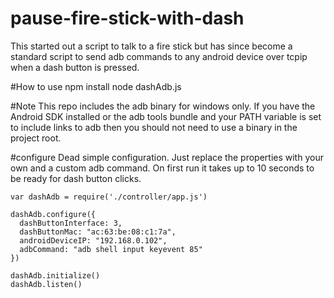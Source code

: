 # pause-fire-stick-with-dash
This started out a script to talk to a fire stick but has since become a standard script to send adb commands to any android device over tcpip when a dash button is pressed.

#How to use
npm install
node dashAdb.js

#Note
This repo includes the adb binary for windows only.
If you have the Android SDK installed or the adb tools bundle and your PATH variable is set to include links to adb then you
should not need to use a binary in the project root.

#configure
Dead simple configuration.
Just replace the properties with your own and a custom adb command.
On first run it takes up to 10 seconds to be ready for dash button clicks.

```
var dashAdb = require('./controller/app.js')

dashAdb.configure({
  dashButtonInterface: 3,
  dashButtonMac: "ac:63:be:08:c1:7a",
  androidDeviceIP: "192.168.0.102",
  adbCommand: "adb shell input keyevent 85"
})

dashAdb.initialize()
dashAdb.listen()
```
